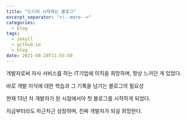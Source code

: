 ```yaml
---
title: "드디어 시작하는 블로그"
excerpt_separator: "<!--more-->"
categories:
  - blog
tags:
  - jekyll
  - github.io
  - blog
date: 2021-08-28T11:55:50
---
```


개발자로써 자사 서비스를 하는 IT기업에 이직을 희망하며, 항상 느끼던 게 있었다.

바로 개발 지식에 대한 학습과 그 기록을 남기는 블로그의 필요성
<!--more-->

현재 13년 차 개발자가 된 시점에서야 첫 블로그를 시작하게 되었다.

지금부터라도 차근차근 성장하며, 진짜 개발자가 되길 희망한다.